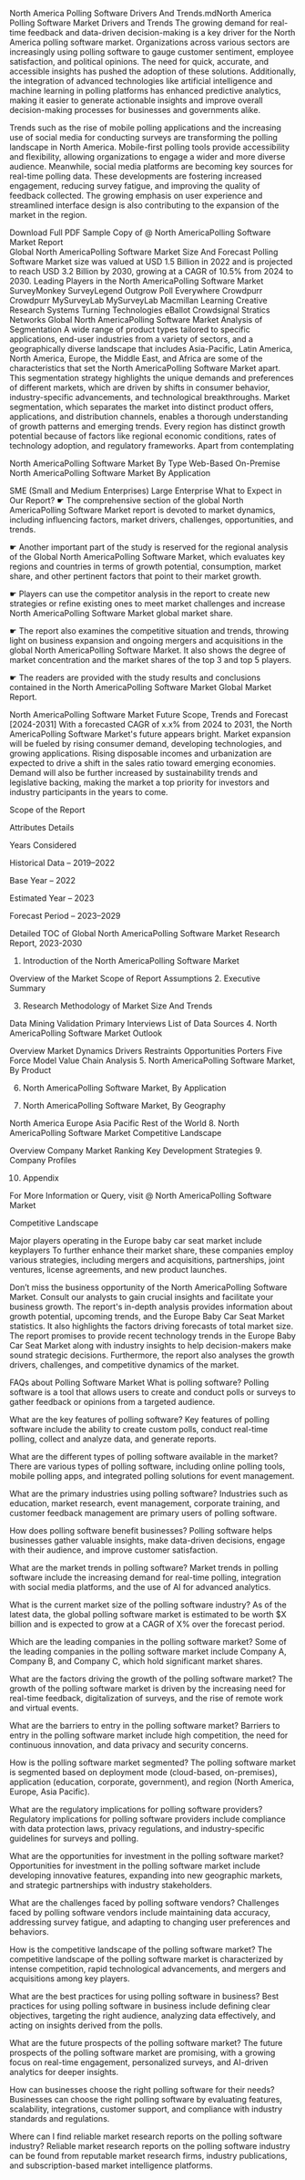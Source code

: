North America Polling Software Drivers And Trends.mdNorth America Polling Software Market Drivers and Trends
The growing demand for real-time feedback and data-driven decision-making is a key driver for the North America polling software market. Organizations across various sectors are increasingly using polling software to gauge customer sentiment, employee satisfaction, and political opinions. The need for quick, accurate, and accessible insights has pushed the adoption of these solutions. Additionally, the integration of advanced technologies like artificial intelligence and machine learning in polling platforms has enhanced predictive analytics, making it easier to generate actionable insights and improve overall decision-making processes for businesses and governments alike.

Trends such as the rise of mobile polling applications and the increasing use of social media for conducting surveys are transforming the polling landscape in North America. Mobile-first polling tools provide accessibility and flexibility, allowing organizations to engage a wider and more diverse audience. Meanwhile, social media platforms are becoming key sources for real-time polling data. These developments are fostering increased engagement, reducing survey fatigue, and improving the quality of feedback collected. The growing emphasis on user experience and streamlined interface design is also contributing to the expansion of the market in the region.

Download Full PDF Sample Copy of @ North AmericaPolling Software Market Report  
Global North AmericaPolling Software Market Size And Forecast
Polling Software Market size was valued at USD 1.5 Billion in 2022 and is projected to reach USD 3.2 Billion by 2030, growing at a CAGR of 10.5% from 2024 to 2030.
Leading Players in the North AmericaPolling Software Market
SurveyMonkey
SurveyLegend
Outgrow
Poll Everywhere
Crowdpurr
Crowdpurr
MySurveyLab
MySurveyLab
Macmillan Learning
Creative Research Systems
Turning Technologies
eBallot
Crowdsignal
Stratics Networks
Global North AmericaPolling Software Market Analysis of Segmentation
A wide range of product types tailored to specific applications, end-user industries from a variety of sectors, and a geographically diverse landscape that includes Asia-Pacific, Latin America, North America, Europe, the Middle East, and Africa are some of the characteristics that set the North AmericaPolling Software Market apart. This segmentation strategy highlights the unique demands and preferences of different markets, which are driven by shifts in consumer behavior, industry-specific advancements, and technological breakthroughs. Market segmentation, which separates the market into distinct product offers, applications, and distribution channels, enables a thorough understanding of growth patterns and emerging trends. Every region has distinct growth potential because of factors like regional economic conditions, rates of technology adoption, and regulatory frameworks. Apart from contemplating

North AmericaPolling Software Market By Type
Web-Based
On-Premise
North AmericaPolling Software Market By Application

SME (Small and Medium Enterprises)
Large Enterprise
What to Expect in Our Report?
☛ The comprehensive section of the global North AmericaPolling Software Market report is devoted to market dynamics, including influencing factors, market drivers, challenges, opportunities, and trends.

☛ Another important part of the study is reserved for the regional analysis of the Global North AmericaPolling Software Market, which evaluates key regions and countries in terms of growth potential, consumption, market share, and other pertinent factors that point to their market growth.

☛ Players can use the competitor analysis in the report to create new strategies or refine existing ones to meet market challenges and increase North AmericaPolling Software Market global market share.

☛ The report also examines the competitive situation and trends, throwing light on business expansion and ongoing mergers and acquisitions in the global North AmericaPolling Software Market. It also shows the degree of market concentration and the market shares of the top 3 and top 5 players.

☛ The readers are provided with the study results and conclusions contained in the North AmericaPolling Software Market Global Market Report.

North AmericaPolling Software Market Future Scope, Trends and Forecast [2024-2031]
With a forecasted CAGR of x.x% from 2024 to 2031, the North AmericaPolling Software Market's future appears bright. Market expansion will be fueled by rising consumer demand, developing technologies, and growing applications. Rising disposable incomes and urbanization are expected to drive a shift in the sales ratio toward emerging economies. Demand will also be further increased by sustainability trends and legislative backing, making the market a top priority for investors and industry participants in the years to come.

Scope of the Report

Attributes Details

Years Considered

Historical Data – 2019–2022

Base Year – 2022

Estimated Year – 2023

Forecast Period – 2023–2029

Detailed TOC of Global North AmericaPolling Software Market Research Report, 2023-2030
1. Introduction of the North AmericaPolling Software Market

Overview of the Market
Scope of Report
Assumptions
2. Executive Summary

3. Research Methodology of Market Size And Trends

Data Mining
Validation
Primary Interviews
List of Data Sources
4. North AmericaPolling Software Market Outlook

Overview
Market Dynamics
Drivers
Restraints
Opportunities
Porters Five Force Model
Value Chain Analysis
5. North AmericaPolling Software Market, By Product

6. North AmericaPolling Software Market, By Application

7. North AmericaPolling Software Market, By Geography

North America
Europe
Asia Pacific
Rest of the World
8. North AmericaPolling Software Market Competitive Landscape

Overview
Company Market Ranking
Key Development Strategies
9. Company Profiles

10. Appendix

For More Information or Query, visit @ North AmericaPolling Software Market

Competitive Landscape

Major players operating in the Europe baby car seat market include keyplayers To further enhance their market share, these companies employ various strategies, including mergers and acquisitions, partnerships, joint ventures, license agreements, and new product launches.

Don’t miss the business opportunity of the North AmericaPolling Software Market. Consult our analysts to gain crucial insights and facilitate your business growth.
The report's in-depth analysis provides information about growth potential, upcoming trends, and the Europe Baby Car Seat Market statistics. It also highlights the factors driving forecasts of total market size. The report promises to provide recent technology trends in the Europe Baby Car Seat Market along with industry insights to help decision-makers make sound strategic decisions. Furthermore, the report also analyses the growth drivers, challenges, and competitive dynamics of the market.

FAQs about Polling Software Market
What is polling software?
Polling software is a tool that allows users to create and conduct polls or surveys to gather feedback or opinions from a targeted audience.

What are the key features of polling software?
Key features of polling software include the ability to create custom polls, conduct real-time polling, collect and analyze data, and generate reports.

What are the different types of polling software available in the market?
There are various types of polling software, including online polling tools, mobile polling apps, and integrated polling solutions for event management.

What are the primary industries using polling software?
Industries such as education, market research, event management, corporate training, and customer feedback management are primary users of polling software.

How does polling software benefit businesses?
Polling software helps businesses gather valuable insights, make data-driven decisions, engage with their audience, and improve customer satisfaction.

What are the market trends in polling software?
Market trends in polling software include the increasing demand for real-time polling, integration with social media platforms, and the use of AI for advanced analytics.

What is the current market size of the polling software industry?
As of the latest data, the global polling software market is estimated to be worth $X billion and is expected to grow at a CAGR of X% over the forecast period.

Which are the leading companies in the polling software market?
Some of the leading companies in the polling software market include Company A, Company B, and Company C, which hold significant market shares.

What are the factors driving the growth of the polling software market?
The growth of the polling software market is driven by the increasing need for real-time feedback, digitalization of surveys, and the rise of remote work and virtual events.

What are the barriers to entry in the polling software market?
Barriers to entry in the polling software market include high competition, the need for continuous innovation, and data privacy and security concerns.

How is the polling software market segmented?
The polling software market is segmented based on deployment mode (cloud-based, on-premises), application (education, corporate, government), and region (North America, Europe, Asia Pacific).

What are the regulatory implications for polling software providers?
Regulatory implications for polling software providers include compliance with data protection laws, privacy regulations, and industry-specific guidelines for surveys and polling.

What are the opportunities for investment in the polling software market?
Opportunities for investment in the polling software market include developing innovative features, expanding into new geographic markets, and strategic partnerships with industry stakeholders.

What are the challenges faced by polling software vendors?
Challenges faced by polling software vendors include maintaining data accuracy, addressing survey fatigue, and adapting to changing user preferences and behaviors.

How is the competitive landscape of the polling software market?
The competitive landscape of the polling software market is characterized by intense competition, rapid technological advancements, and mergers and acquisitions among key players.

What are the best practices for using polling software in business?
Best practices for using polling software in business include defining clear objectives, targeting the right audience, analyzing data effectively, and acting on insights derived from the polls.

What are the future prospects of the polling software market?
The future prospects of the polling software market are promising, with a growing focus on real-time engagement, personalized surveys, and AI-driven analytics for deeper insights.

How can businesses choose the right polling software for their needs?
Businesses can choose the right polling software by evaluating features, scalability, integrations, customer support, and compliance with industry standards and regulations.

Where can I find reliable market research reports on the polling software industry?
Reliable market research reports on the polling software industry can be found from reputable market research firms, industry publications, and subscription-based market intelligence platforms.
